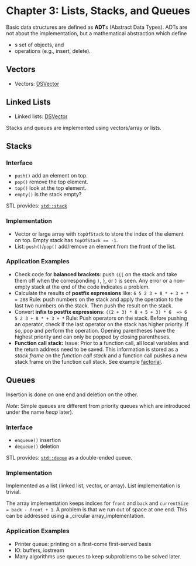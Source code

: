 # Chapter 3: Lists, Stacks, and Queues 

Basic data structures are defined as **ADT**s (Abstract Data Types). ADTs are not about the 
implementation, but a mathematical abstraction which define

* s set of objects, and
* operations (e.g., insert, delete).


## Vectors

* Vectors: [DSVector](DSVector)

## Linked Lists

* Linked lists: [DSVector](DSVector) 



Stacks and queues are implemented using vectors/array or lists. 

## Stacks

### Interface
* `push()` add an element on top.
* `pop()`  remove the top element.
* `top()` look at the top element.
* `empty()` is the stack empty?

STL provides: [`std::stack`](https://cplusplus.com/reference/stack/stack/)

### Implementation
* Vector or large array with `topOfStack` to store the index of the element on top. Empty stack has `topOfStack == -1`.
* List: `push()`/`pop()` add/remove an element from the front of the list.

### Application Examples
* Check code for **balanced brackets**: push `({[` on the stack and take them off when the corresponding `)`, `}`, or
  `)` is seen. Any error or a non-empty stack at the end of the code indicates a problem.
* Calculate the results of **postfix expressions** like: `6 5 2 3 + 8 * + 3 + * = 288`
  Rule: push numbers on the stack and apply the operation to the last two numbers on the stack. Then push the
  result on the stack.
* Convert **infix to postfix expressions**: `((2 + 3) * 8 + 5 + 3) * 6  => 6 5 2 3 + 8 * + 3 + *`
  Rule: Push operators on the stack. Before pushing an operator, check if the last operator on the stack has higher priority.
  If so, pop and perform the operation. Opening parentheses have the highest priority and can only be 
  popped by closing parentheses.
* **Function call stack:** Issue: Prior to a function call, all local variables and the return address need to be saved.
  This information is stored as a _stack frame_ on the _function call stack_ 
  and a function call pushes a new stack frame on the function call stack.
  See example [factorial](../Chapter1_Overview/factorial).


## Queues

Insertion is done on one end and deletion on the other.

_Note_: Simple queues are different from priority queues which are introduced under the name _heap_ later).

### Interface
* `enqueue()` insertion
* `dequeue()` deletion

STL provides: [`std::deque`](https://cplusplus.com/reference/deque/deque/) as a double-ended queue.

### Implementation

Implemented as a list (linked list, vector, or array). List implementation is trivial.

The array implementation keeps indices for `front` and `back` and `currentSize = back - front + 1`. A problem is that we run out of space at one end. This can be addressed using a _circular array_implementation.

### Application Examples

* Printer queue: printing on a first-come first-served basis
* IO: buffers, iostream 
* Many algorithms use queues to keep subproblems to be solved later.







